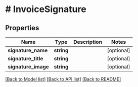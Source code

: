 # # InvoiceSignature

## Properties

Name | Type | Description | Notes
------------ | ------------- | ------------- | -------------
**signature_name** | **string** |  | [optional]
**signature_title** | **string** |  | [optional]
**signature_image** | **string** |  | [optional]

[[Back to Model list]](../../README.md#models) [[Back to API list]](../../README.md#endpoints) [[Back to README]](../../README.md)
